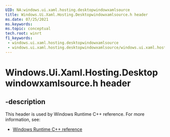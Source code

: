 ```yaml
---
UID: NA:windows.ui.xaml.hosting.desktopwindowxamlsource
title: Windows.Ui.Xaml.Hosting.Desktopwindowxamlsource.h header
ms.date: 07/25/2021
ms.keywords: 
ms.topic: conceptual
tech.root: winrt
f1_keywords:
 - windows.ui.xaml.hosting.desktopwindowxamlsource
 - windows.ui.xaml.hosting.desktopwindowxamlsource/windows.ui.xaml.hosting.desktopwindowxamlsource
---
```


# Windows.Ui.Xaml.Hosting.Desktopwindowxamlsource.h header


## -description

This header is used by Windows Runtime C++ reference. For more information, see:

- [Windows Runtime C++ reference](../_winrt/index.md)

